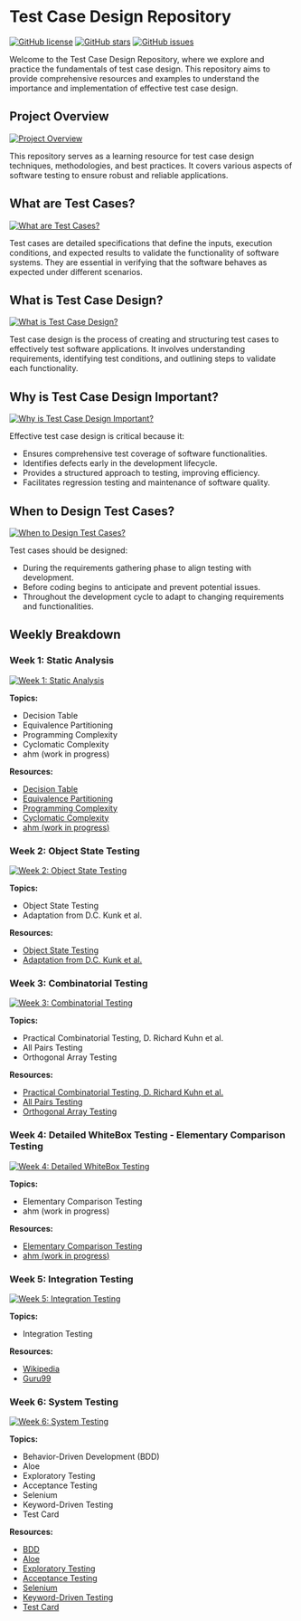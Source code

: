# Test Case Design Repository
[![GitHub license](https://img.shields.io/github/license/JubairRahman/test_case_design.svg?style=for-the-badge&color=FAF8D4&logo=apache&labelColor=9A031E)](https://github.com/JubairRahman/test_case_design/blob/master/LICENSE) [![GitHub stars](https://img.shields.io/github/stars/JubairRahman/test_case_design.svg?style=for-the-badge&logo=github&color=1D3461&labelColor=85C7DE)](https://github.com/JubairRahman/test_case_design/stargazers) [![GitHub issues](https://img.shields.io/github/issues/JubairRahman/test_case_design.svg?style=for-the-badge&color=green&logo=)](https://github.com/JubairRahman/test_case_design/issues)






Welcome to the Test Case Design Repository, where we explore and practice the fundamentals of test case design. This repository aims to provide comprehensive resources and examples to understand the importance and implementation of effective test case design.

## Project Overview

[![Project Overview](https://img.shields.io/badge/Project%20Overview-Test%20Case%20Design-blue?style=for-the-badge)]()

This repository serves as a learning resource for test case design techniques, methodologies, and best practices. It covers various aspects of software testing to ensure robust and reliable applications.

## What are Test Cases?

[![What are Test Cases?](https://img.shields.io/badge/What%20are%20Test%20Cases-Detailed-green?style=for-the-badge)]()

Test cases are detailed specifications that define the inputs, execution conditions, and expected results to validate the functionality of software systems. They are essential in verifying that the software behaves as expected under different scenarios.

## What is Test Case Design?

[![What is Test Case Design?](https://img.shields.io/badge/What%20is%20Test%20Case%20Design-Process-yellow?style=for-the-badge)]()

Test case design is the process of creating and structuring test cases to effectively test software applications. It involves understanding requirements, identifying test conditions, and outlining steps to validate each functionality.

## Why is Test Case Design Important?

[![Why is Test Case Design Important?](https://img.shields.io/badge/Why%20is%20Test%20Case%20Design%20Important-Critical-red?style=for-the-badge)]()

Effective test case design is critical because it:
- Ensures comprehensive test coverage of software functionalities.
- Identifies defects early in the development lifecycle.
- Provides a structured approach to testing, improving efficiency.
- Facilitates regression testing and maintenance of software quality.

## When to Design Test Cases?

[![When to Design Test Cases?](https://img.shields.io/badge/When%20to%20Design%20Test%20Cases-Timeline-orange?style=for-the-badge)]()

Test cases should be designed:
- During the requirements gathering phase to align testing with development.
- Before coding begins to anticipate and prevent potential issues.
- Throughout the development cycle to adapt to changing requirements and functionalities.

## Weekly Breakdown

### Week 1: Static Analysis

[![Week 1: Static Analysis](https://img.shields.io/badge/Week%201-Static%20Analysis-lightgrey?style=for-the-badge)]()

**Topics:**
- Decision Table
- Equivalence Partitioning
- Programming Complexity
- Cyclomatic Complexity
- ahm (work in progress)

**Resources:**
- [Decision Table](https://en.wikipedia.org/wiki/Decision_table)
- [Equivalence Partitioning](https://en.wikipedia.org/wiki/Equivalence_partitioning)
- [Programming Complexity](https://en.wikipedia.org/wiki/Programming_complexity)
- [Cyclomatic Complexity](https://en.wikipedia.org/wiki/Cyclomatic_complexity)
- [ahm (work in progress)](https://github.com/jbloemendal/ahm)

### Week 2: Object State Testing

[![Week 2: Object State Testing](https://img.shields.io/badge/Week%202-Object%20State%20Testing-blueviolet?style=for-the-badge)]()

**Topics:**
- Object State Testing
- Adaptation from D.C. Kunk et al.

**Resources:**
- [Object State Testing](https://en.wikipedia.org/wiki/Object_state_testing)
- [Adaptation from D.C. Kunk et al.](https://pdfs.semanticscholar.org/c099/37b9d87cf8020fc897b882c412229f5a7c68.pdf)

### Week 3: Combinatorial Testing

[![Week 3: Combinatorial Testing](https://img.shields.io/badge/Week%203-Combinatorial%20Testing-success?style=for-the-badge)]()

**Topics:**
- Practical Combinatorial Testing, D. Richard Kuhn et al.
- All Pairs Testing
- Orthogonal Array Testing

**Resources:**
- [Practical Combinatorial Testing, D. Richard Kuhn et al.](https://nvlpubs.nist.gov/nistpubs/Legacy/SP/nistspecialpublication800-142.pdf)
- [All Pairs Testing](https://en.wikipedia.org/wiki/All-pairs_testing)
- [Orthogonal Array Testing](https://en.wikipedia.org/wiki/Orthogonal_array_testing)

### Week 4: Detailed WhiteBox Testing - Elementary Comparison Testing

[![Week 4: Detailed WhiteBox Testing](https://img.shields.io/badge/Week%204-Detailed%20WhiteBox-lightgreen?style=for-the-badge)]()

**Topics:**
- Elementary Comparison Testing
- ahm (work in progress)

**Resources:**
- [Elementary Comparison Testing](https://en.wikipedia.org/wiki/Elementary_comparison_testing)
- [ahm (work in progress)](https://github.com/jbloemendal/ahm/blob/master/ahm-paper.pdf)

### Week 5: Integration Testing

[![Week 5: Integration Testing](https://img.shields.io/badge/Week%205-Integration%20Testing-orange?style=for-the-badge)]()

**Topics:**
- Integration Testing

**Resources:**
- [Wikipedia](https://en.wikipedia.org/wiki/Integration_testing)
- [Guru99](https://www.guru99.com/integration-testing.html)

### Week 6: System Testing

[![Week 6: System Testing](https://img.shields.io/badge/Week%206-System%20Testing-red?style=for-the-badge)]()

**Topics:**
- Behavior-Driven Development (BDD)
- Aloe
- Exploratory Testing
- Acceptance Testing
- Selenium
- Keyword-Driven Testing
- Test Card

**Resources:**
- [BDD](https://en.wikipedia.org/wiki/Behavior-driven_development)
- [Aloe](https://aloe.readthedocs.io/en/latest/index.html#)
- [Exploratory Testing](https://en.wikipedia.org/wiki/Exploratory_testing)
- [Acceptance Testing](https://en.wikipedia.org/wiki/Acceptance_testing)
- [Selenium](https://en.wikipedia.org/wiki/Selenium_(software))
- [Keyword-Driven Testing](https://en.wikipedia.org/wiki/Keyword-driven_testing)
- [Test Card](https://en.wikipedia.org/wiki/Test_card)


